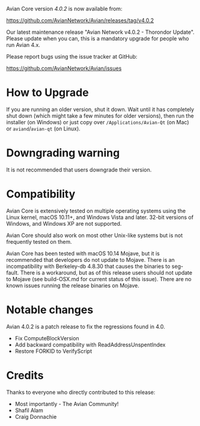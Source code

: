 Avian Core version *4.0.2* is now available from:

  <https://github.com/AvianNetwork/Avian/releases/tag/v4.0.2>

Our latest maintenance release "Avian Network v4.0.2 - Thorondor Update". Please update when you can, this is a mandatory upgrade for people who run Avian 4.x.

Please report bugs using the issue tracker at GitHub:

  <https://github.com/AvianNetwork/Avian/issues>

How to Upgrade
==============

If you are running an older version, shut it down. Wait until it has completely
shut down (which might take a few minutes for older versions), then run the 
installer (on Windows) or just copy over `/Applications/Avian-Qt` (on Mac)
or `aviand`/`avian-qt` (on Linux).

Downgrading warning
==============

It is not recommended that users downgrade their version.

Compatibility
==============

Avian Core is extensively tested on multiple operating systems using
the Linux kernel, macOS 10.11+, and Windows Vista and later. 32-bit versions of Windows,
and Windows XP are not supported.

Avian Core should also work on most other Unix-like systems but is not
frequently tested on them.

Avian Core has been tested with macOS 10.14 Mojave, but it is recommended that developers
do not update to Mojave.  There is an incompatibility with Berkeley-db 4.8.30 that causes
the binaries to seg-fault.  There is a workaround, but as of this release users should
not update to Mojave (see build-OSX.md for current status of this issue).  There are no
known issues running the release binaries on Mojave.

Notable changes
==============

Avian 4.0.2 is a patch release to fix the regressions found in 4.0.

- Fix ComputeBlockVersion
- Add backward compatibility with ReadAddressUnspentIndex
- Restore FORKID to VerifyScript

Credits
==============

Thanks to everyone who directly contributed to this release:

- Most importantly - The Avian Community!
- Shafil Alam
- Craig Donnachie
